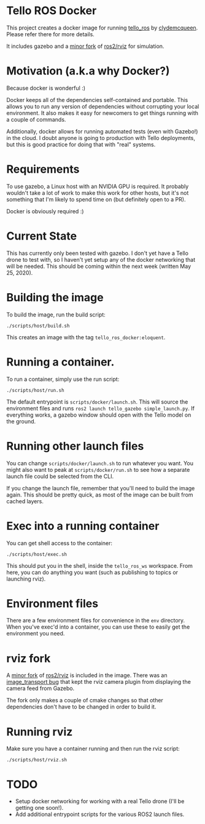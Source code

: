 # Tello ROS Docker
This project creates a docker image for running [tello_ros](https://github.com/clydemcqueen/tello_ros/tree/master/tello_gazebo) by [clydemcqueen](https://github.com/clydemcqueen).  Please refer there for more details.

It includes gazebo and a [minor fork](https://github.com/bluecamel/rviz) of [ros2/rviz](https://github.com/ros2/rviz) for simulation.

# Motivation (a.k.a why Docker?)
Because docker is wonderful :)

Docker keeps all of the dependencies self-contained and portable.  This allows you to run any version of dependencies without corrupting your local environment.  It also makes it easy for newcomers to get things running with a couple of commands.

Additionally, docker allows for running automated tests (even with Gazebo!) in the cloud.  I doubt anyone is going to production with Tello deployments, but this is good practice for doing that with "real" systems.

# Requirements
To use gazebo, a Linux host with an NVIDIA GPU is required.  It probably wouldn't take a lot of work to make this work for other hosts, but it's not something that I'm likely to spend time on (but definitely open to a PR).

Docker is obviously required :)

# Current State
This has currently only been tested with gazebo.  I don't yet have a Tello drone to test with, so I haven't yet setup any of the docker networking that will be needed.  This should be coming within the next week (written May 25, 2020).

# Building the image
To build the image, run the build script:
```
./scripts/host/build.sh
```

This creates an image with the tag `tello_ros_docker:eloquent`.

# Running a container.
To run a container, simply use the run script:
```
./scripts/host/run.sh
```

The default entrypoint is `scripts/docker/launch.sh`.  This will source the environment files and runs `ros2 launch tello_gazebo simple_launch.py`.  If everything works, a gazebo window should open with the Tello model on the ground.

# Running other launch files
You can change `scripts/docker/launch.sh` to run whatever you want.  You might also want to peak at `scripts/docker/run.sh` to see how a separate launch file could be selected from the CLI.

If you change the launch file, remember that you'll need to build the image again.  This should be pretty quick, as most of the image can be built from cached layers.

# Exec into a running container
You can get shell access to the container:
```
./scripts/host/exec.sh
```

This should put you in the shell, inside the `tello_ros_ws` workspace.  From here, you can do anything you want (such as publishing to topics or launching rviz).

# Environment files
There are a few environment files for convenience in the `env` directory.  When you've exec'd into a container, you can use these to easily get the environment you need.

# rviz fork
A [minor fork](https://github.com/bluecamel/rviz) of [ros2/rviz](https://github.com/ros2/rviz) is included in the image.  There was an [image_transport bug](https://github.com/ros2/rviz/issues/207) that kept the rviz camera plugin from displaying the camera feed from Gazebo.

The fork only makes a couple of cmake changes so that other dependencies don't have to be changed in order to build it.

# Running rviz
Make sure you have a container running and then run the rviz script:
```
./scripts/host/rviz.sh
```

# TODO
- Setup docker networking for working with a real Tello drone (I'll be getting one soon!).
- Add additional entrypoint scripts for the various ROS2 launch files.
